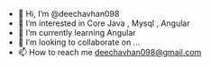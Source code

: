 - 👋 Hi, I’m @deechavhan098
- 👀 I’m interested in Core Java , Mysql , Angular
- 🌱 I’m currently learning Angular
- 💞️ I’m looking to collaborate on ...
- 📫 How to reach me deechavhan098@gmail.com

<!---
deechavhan098/deechavhan098 is a ✨ special ✨ repository because its `README.md` (this file) appears on your GitHub profile.
You can click the Preview link to take a look at your changes.
--->
